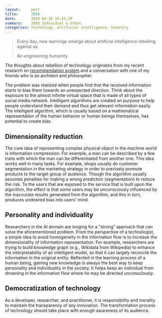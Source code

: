```yaml
---
layout:     post
title:      2050 
date:       2019-04-28 16:43:29
summary:    2050 Individual & Urban.
categories: technology, artificial intelligence, humanity
---
```


<blockquote>
  <p>Every day, new warnings emerge about artificial intelligence rebelling against us.</p>
  <footer><cite title="Re-engineering humanity">Re-engineering humanity</cite></footer>
</blockquote>

The thoughts about rebellion of technology originates from my recent research on [recommendation system](https://en.wikipedia.org/wiki/Recommender_system) and a conversation with one of my friends who is an architect and philosopher.  

The problem was realized when people find that the received information starts to bias them towards an unexpected direction. Think about the exposure to the almost infinite virtual space that is made of all types of social media network. Intelligent algorithms are created on purpose to help people understand their demand and thus get relevant information easily. The intelligent algorithm, which is usually based on a mathematical representation of the human behavior or human beings themselves, has potential to create bias.

## Dimensionality reduction 

The core idea of representing complex physical object in the machine world is information compression. For example, a man can be described by a few traits with which the man can be differentiated from another one. This idea works well in many tasks. For example, shops usually do customer segmentation in the marketing strategy in order to precisely promote products to the target group of audience. Though the algorithm usually assumes penalties for making a wrong prediction (segmentation) to reduce the risk. To the users that are exposed to the service that is built upon the algorithm, the effect is that some users may be unconsciously influenced by the inaccurate results generated from the algorithm, and this in turn, produces undesired bias into users' mind. 

## Personality and individuality

Researchers in the AI domain are longing for a "strong" approach that can solve the aforementioned problem. From the perspective of a technologist, a simple idea to avoid homogeneity in the information flow is to increase the dimensionality of information representation. For example, researchers are trying to build knowledge graph (e.g., Wikidata from Wikipedia) to enhance the interpretability of an intelligent model, so that it can largely reconcile the information in the original entity. Reflected in the learning process of a human being, gaining new knowledge is always the best way to keep personality and individuality in the society. It helps keep an individual from drowning in the information flow where he may be directed unconsciously.

## Democratization of technology

As a developer, researcher, and practitioner, it is responsibility and morality to maintain the transparency of any innovation. The transformation process of technology should take place with enough awareness of its audience. 